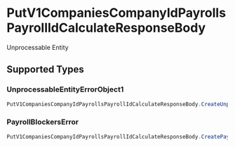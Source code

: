 # PutV1CompaniesCompanyIdPayrollsPayrollIdCalculateResponseBody

Unprocessable Entity


## Supported Types

### UnprocessableEntityErrorObject1

```csharp
PutV1CompaniesCompanyIdPayrollsPayrollIdCalculateResponseBody.CreateUnprocessableEntityErrorObject1(/* values here */);
```

### PayrollBlockersError

```csharp
PutV1CompaniesCompanyIdPayrollsPayrollIdCalculateResponseBody.CreatePayrollBlockersError(/* values here */);
```
